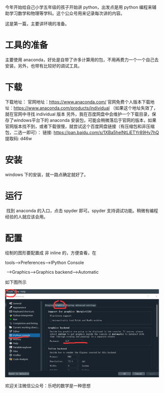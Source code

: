 今年开始给自己小学五年级的孩子开始讲 python，出发点是用 python 编程来辅助学习数学和物理等学科。这个公众号用来记录每次讲的内容。

这是第一篇，主要讲环境的准备。

# 工具的准备

主要使用 anaconda，好处是自带了许多计算用的包，不用再费力一个一个自己去安装，另外，也带有比较好的调试工具。


# 下载

下载地址：
官网地址：https://www.anaconda.com/
官网免费个人版本下载地址：https://www.anaconda.com/products/individual  （如果这个地址失效了，就在官网中寻找  individual 版本
另外，我在百度网盘中会维护一个下载目录，保存了windows平台下的 anaconda 安装包，可能会稍微落后于官网的版本，如果官网版本找不到，或者下载很慢，就尝试这个百度网盘链接（有压缩包和非压缩包，二选一即可）：
链接: https://pan.baidu.com/s/1XBa5helNtLiETYr89Hv7hQ 提取码: d46w 

# 安装

   windows 下的安装，就一路点确定就好了。


# 运行

​    找到 anaconda 的入口，点击 spyder 即可。spyder 支持调试功能。稍微有编程经验的人就应该会用。

# 配置

  绘制的图形要配置成 非 inline 的，方便查看，在

 tools-->Preferences-->IPython Console

​    -->Graphics-->Graphics backend-->Automatic

如下图所示

![配置](/python_teaching/imgs/spyder_config_plot_not_inline.png)


欢迎关注微信公众号：乐吧的数学是一种思想 
